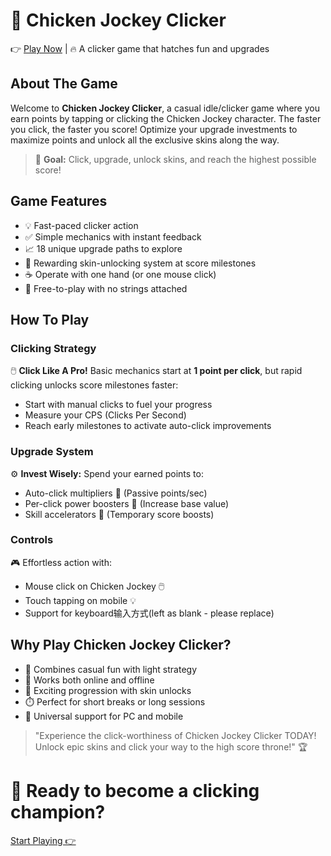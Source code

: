 # 🐔 Chicken Jockey Clicker

👉 [Play Now](https://chickenjockeyclicker.net/) | 🔥 A clicker game that hatches fun and upgrades

## About The Game
Welcome to **Chicken Jockey Clicker**, a casual idle/clicker game where you earn points by tapping or clicking the Chicken Jockey character. The faster you click, the faster you score! Optimize your upgrade investments to maximize points and unlock all the exclusive skins along the way.

> 🎯 **Goal:** Click, upgrade, unlock skins, and reach the highest possible score!

## Game Features
- 💡 Fast-paced clicker action
- ✅ Simple mechanics with instant feedback
- 📈 18 unique upgrade paths to explore
- 🎨 Rewarding skin-unlocking system at score milestones
- ☕ Operate with one hand (or one mouse click)
- 💸 Free-to-play with no strings attached

## How To Play
### Clicking Strategy
🖱️ **Click Like A Pro!** Basic mechanics start at **1 point per click**, but rapid clicking unlocks score milestones faster:
- Start with manual clicks to fuel your progress
- Measure your CPS (Clicks Per Second)
- Reach early milestones to activate auto-click improvements

### Upgrade System
⚙️ **Invest Wisely:** 
Spend your earned points to:
- Auto-click multipliers 🤖 (Passive points/sec)
- Per-click power boosters 🔢 (Increase base value)
- Skill accelerators 🚀 (Temporary score boosts)

### Controls
🎮 Effortless action with:
- Mouse click on Chicken Jockey 🖱️
- Touch tapping on mobile 💡
- Support for keyboard输入方式(left as blank - please replace)

## Why Play Chicken Jockey Clicker?
- 🧠 Combines casual fun with light strategy
- 🔁 Works both online and offline
- 🎉 Exciting progression with skin unlocks
- ⏱️ Perfect for short breaks or long sessions
- 📱 Universal support for PC and mobile

> "Experience the click-worthiness of Chicken Jockey Clicker TODAY! Unlock epic skins and click your way to the high score throne!" 🏆

# 🚀 Ready to become a clicking champion?
[Start Playing 👉](https://chickenjockeyclicker.net/)
